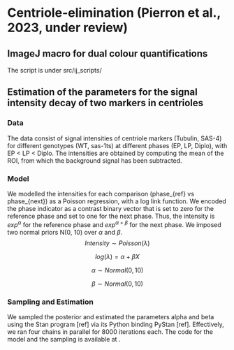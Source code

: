 # Centriole-elimination (Pierron et al., 2023, under review)

## ImageJ macro for dual colour quantifications
The script is under src/ij_scripts/

## Estimation of the parameters for the signal intensity decay of two markers in centrioles
### Data
The data consist of signal intensities of centriole markers (Tubulin, SAS-4) for different genotypes (WT, sas-1ts) at different phases (EP, LP, Diplo), with EP < LP < Diplo. 
The intensities are obtained by computing the mean of the ROI, from which the background signal has been subtracted.
### Model
We modelled the intensities for each comparison (phase_{ref} vs phase_{next}) as a Poisson regression, with a log link function. 
We encoded the phase indicator as a contrast binary vector that is set to zero for the reference phase and set to one for the next phase. 
Thus, the intensity is $exp^{\alpha}$ for the reference phase and $exp^{\alpha+\beta}$ for the next phase. 
We imposed two normal priors N(0, 10) over $\alpha$ and $\beta$.
$$ Intensity \sim Poisson(\lambda) $$

$$ log(\lambda)=\alpha+\beta X $$

$$ \alpha \sim Normal(0,10) $$

$$ \beta \sim Normal(0,10) $$

### Sampling and Estimation
We sampled the posterior and estimated the parameters alpha and beta using the Stan program [ref] via its Python binding PyStan [ref]. 
Effectively, we ran four chains in parallel for 8000 iterations each. The code for the model and the sampling is available at <url>.
